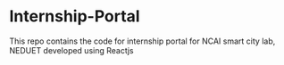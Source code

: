 # Internship-Portal
This repo contains the code for internship portal for NCAI smart city lab, NEDUET developed using Reactjs
